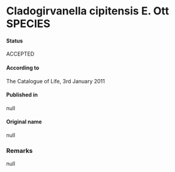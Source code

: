 # Cladogirvanella cipitensis E. Ott SPECIES

#### Status
ACCEPTED

#### According to
The Catalogue of Life, 3rd January 2011

#### Published in
null

#### Original name
null

### Remarks
null
